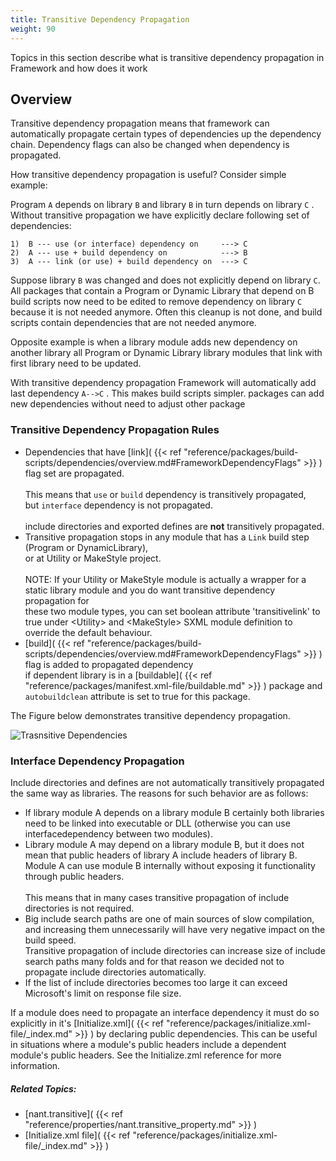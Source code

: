 ```yaml
---
title: Transitive Dependency Propagation
weight: 90
---
```


Topics in this section describe what is transitive dependency propagation in Framework and how does it work

<a name="TransitiveDependencyOverview"></a>
## Overview ##

Transitive dependency propagation means that framework can automatically propagate certain types of dependencies up the dependency chain.
Dependency flags can also be changed when dependency is propagated.

How transitive dependency propagation is useful? Consider simple example:

Program `A`  depends on library  `B`  and library  `B` in turn depends on library `C` . Without transitive propagation we have explicitly declare
following set of dependencies:


```
1)  B --- use (or interface) dependency on     ---> C
2)  A --- use + build dependency on            ---> B
3)  A --- link (or use) + build dependency on  ---> C
```
Suppose library `B` was changed and does not explicitly depend on library  `C`.
All packages that contain a Program or Dynamic Library that depend on B build scripts now need to be edited to remove dependency
on library `C` because it is not needed anymore. Often this cleanup is not done, and build scripts contain
dependencies that are not needed anymore.

Opposite example is when a library module adds new dependency on another library all Program or Dynamic Library library modules that link
with first library need to be updated.

With transitive dependency propagation Framework will automatically add last dependency `A-->C` .
This makes build scripts simpler. packages can add new dependencies without need to adjust other package

<a name="TransitiveDependencyPropagationRules"></a>
### Transitive Dependency Propagation Rules ###

 - Dependencies that have [link]( {{< ref "reference/packages/build-scripts/dependencies/overview.md#FrameworkDependencyFlags" >}} ) flag set are propagated.<br><br>This means that  `use`  or  `build` dependency is transitively propagated,<br>but `interface` dependency is not propagated.<br><br>include directories and exported defines are  **not** transitively propagated.
 - Transitive propagation stops in any module that has a `Link` build step (Program or DynamicLibrary),<br>or at Utility or MakeStyle project.<br><br>NOTE: If your Utility or MakeStyle module is actually a wrapper for a static library module and you do want transitive dependency propagation for<br>these two module types, you can set boolean attribute &#39;transitivelink&#39; to true under &lt;Utility&gt; and &lt;MakeStyle&gt; SXML module definition to<br>override the default behaviour.
 - [build]( {{< ref "reference/packages/build-scripts/dependencies/overview.md#FrameworkDependencyFlags" >}} ) flag is added to propagated dependency<br>if dependent library is in a [buildable]( {{< ref "reference/packages/manifest.xml-file/buildable.md" >}} )  package and  `autobuildclean` attribute is set to true for this package.

The Figure below demonstrates transitive dependency propagation.

![Trasnsitive Dependencies]( trasnsitivedependencies.png )<a name="InterfaceDependencyPropagation"></a>
### Interface Dependency Propagation ###

Include directories and defines are not automatically transitively propagated the same way as libraries. The reasons for such behavior are as follows:

 - If library module A depends on a library module B certainly both libraries need to be linked into executable or DLL (otherwise you can use interfacedependency between two modules).
 - Library module A may depend on a library module B, but it does not mean that public headers of library A include headers of library B.<br>Module A can use module B internally without exposing it functionality through public headers.<br><br>This means that in many cases transitive propagation of include directories is not required.
 - Big include search paths are one of main sources of slow compilation, and increasing them unnecessarily will have very negative impact on the build speed.<br>Transitive propagation of include directories can increase size of include search paths many folds and for that reason we decided not to propagate include directories automatically.
 - If the list of include directories becomes too large it can exceed Microsoft&#39;s limit on response file size.

If a module does need to propagate an interface dependency it must do so explicitly in it&#39;s [Initialize.xml]( {{< ref "reference/packages/initialize.xml-file/_index.md" >}} ) by declaring public dependencies. This can be useful in situations where a module&#39;s public headers include a dependent module&#39;s public headers. See the Initialize.zml reference
for more information.


##### Related Topics: #####
-  [nant.transitive]( {{< ref "reference/properties/nant.transitive_property.md" >}} ) 
-  [Initialize.xml file]( {{< ref "reference/packages/initialize.xml-file/_index.md" >}} ) 
